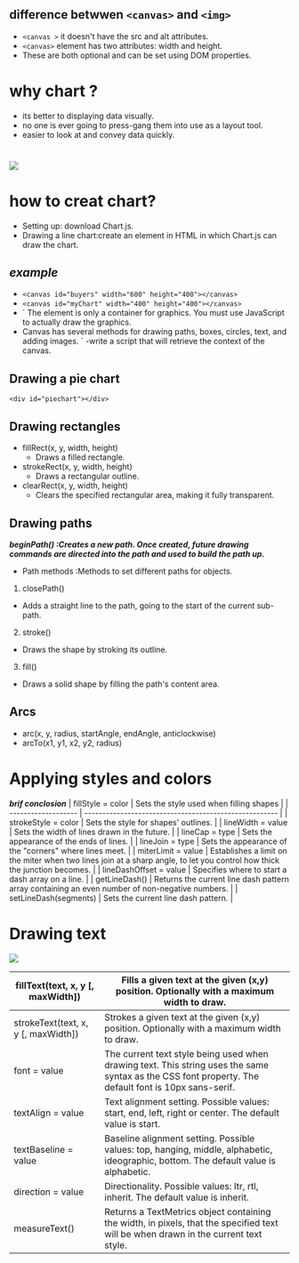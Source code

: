 # <canvas> 
## difference betwwen `<canvas>` and `<img>`
- `<canvas >` it doesn't have the src and alt attributes.
- `<canvas>` element has two attributes: width and height.
- These are both optional and can  be set using DOM properties.
# why chart ? 
- its better to displaying data visually.
- no one is ever going to press-gang them into use as a layout tool.
- easier to look at and convey data quickly.
# ![](https://bashooka.com/wp-content/uploads/2013/06/html5-charts-3.jpg)
# how to creat chart?
- Setting up: download Chart.js.
- Drawing a line chart:create an element in HTML in which Chart.js can draw  the chart.
## ***example***
- `<canvas id="buyers" width="600" height="400"></canvas>`
- `<canvas id="myChart" width="400" height="400"></canvas>`
- ` <canvas> The <canvas> element is only a container for graphics. You must use JavaScript to actually draw the graphics.
- Canvas has several methods for drawing paths, boxes, circles, text, and adding images. </canvas>`
-write a script that will retrieve the context of the canvas.
## Drawing a pie chart
`<div id="piechart"></div>`

## Drawing rectangles
- fillRect(x, y, width, height)
  - Draws a filled rectangle.
- strokeRect(x, y, width, height)
  - Draws a rectangular outline.
- clearRect(x, y, width, height)
  - Clears the specified rectangular area, making it fully transparent.
 ## Drawing paths
 ***beginPath() :Creates a new path. Once created, future drawing commands are directed into the path and used to build the path up.***
- Path methods :Methods to set different paths for objects.
1. closePath()
  - Adds a straight line to the path, going to the start of the current sub-path.
2. stroke()
  - Draws the shape by stroking its outline.
3. fill()
  - Draws a solid shape by filling the path's content area.
  ## Arcs
  - arc(x, y, radius, startAngle, endAngle, anticlockwise)
  - arcTo(x1, y1, x2, y2, radius)
 # Applying styles and colors

***brif conclosion***
| fillStyle = color   | Sets the style used when filling shapes                |
| ------------------- | ------------------------------------------------------ |
| strokeStyle = color | Sets the style for shapes' outlines.                   |
| lineWidth = value   | Sets the width of lines drawn in the future.           |
| lineCap = type      | Sets the appearance of the ends of lines.              |
| lineJoin = type     | Sets the appearance of the "corners" where lines meet. |
| miterLimit = value  | Establishes a limit on the miter when two lines join at a sharp angle, to let you control how thick the junction becomes. |
| lineDashOffset = value | Specifies where to start a dash array on a line. |
| getLineDash() | Returns the current line dash pattern array containing an even number of non-negative numbers. |
| setLineDash(segments) | Sets the current line dash pattern. |

# Drawing text
![](https://cdn.javascripttutorial.net/wp-content/uploads/2020/10/JavaScript-fillText-textAlign-example.png)

| fillText(text, x, y [, maxWidth]) | Fills a given text at the given (x,y) position. Optionally with a maximum width to draw. |
| --------------------------------- | ---------------------------------------------------------------------------------------- |
| strokeText(text, x, y [, maxWidth]) | Strokes a given text at the given (x,y) position. Optionally with a maximum width to draw. |
| font = value | The current text style being used when drawing text. This string uses the same syntax as the CSS font property. The default font is 10px sans-serif. |
| textAlign = value | Text alignment setting. Possible values: start, end, left, right or center. The default value is start. |
| textBaseline = value | Baseline alignment setting. Possible values: top, hanging, middle, alphabetic, ideographic, bottom. The default value is alphabetic. |
| direction = value | Directionality. Possible values: ltr, rtl, inherit. The default value is inherit. |
| measureText() | Returns a TextMetrics object containing the width, in pixels, that the specified text will be when drawn in the current text style. |




